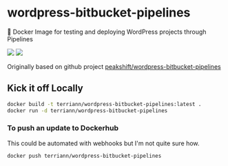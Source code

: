 # wordpress-bitbucket-pipelines
🐳 Docker Image for testing and deploying WordPress projects through Pipelines

[![](https://images.microbadger.com/badges/version/terriann/wordpress-bitbucket-pipelines.svg)](https://microbadger.com/images/terriann/wordpress-bitbucket-pipelines "Get your own version badge on microbadger.com") [![](https://images.microbadger.com/badges/image/terriann/wordpress-bitbucket-pipelines.svg)](https://microbadger.com/images/terriann/wordpress-bitbucket-pipelines "Get your own image badge on microbadger.com")

Originally based on github project [peakshift/wordpress-bitbucket-pipelines](https://hub.docker.com/r/peakshift/wordpress-bitbucket-pipelines/~/dockerfile/)


## Kick it off Locally

```sh
docker build -t terriann/wordpress-bitbucket-pipelines:latest .
docker run -d terriann/wordpress-bitbucket-pipelines
```

### To push an update to Dockerhub

This could be automated with webhooks but I'm not quite sure how.

```sh
docker push terriann/wordpress-bitbucket-pipelines
```
